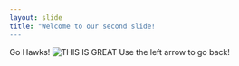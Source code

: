 ```yaml
---
layout: slide
title: "Welcome to our second slide!
---
```

Go Hawks!
![THIS IS GREAT](https://www.google.com/url?sa=i&source=images&cd=&cad=rja&uact=8&ved=2ahUKEwiDxZ7QwJjfAhUXIDQIHe-zDbAQjRx6BAgBEAU&url=https%3A%2F%2Fgfycat.com%2Fgifs%2Fsearch%2Fbang%2Bhead%2Bdesk&psig=AOvVaw1YTmbdDQihnXuwcDLlnAwC&ust=1544642679165149)
Use the left arrow to go back!
